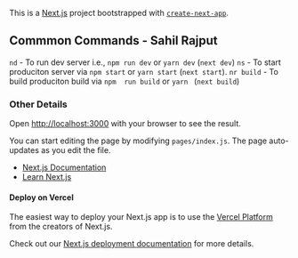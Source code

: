 This is a [Next.js](https://nextjs.org/) project bootstrapped with [`create-next-app`](https://github.com/vercel/next.js/tree/canary/packages/create-next-app).

## Commmon Commands - Sahil Rajput

`nd` - To run dev server i.e., `npm run dev` or `yarn dev` (`next dev`)
`ns` - To start produciton server via `npm start`  or `yarn start` (`next start`).
`nr build` - To build produciton build via `npm  run build` or `yarn ` (`next build`) 

### Other Details

Open [http://localhost:3000](http://localhost:3000) with your browser to see the result.

You can start editing the page by modifying `pages/index.js`. The page auto-updates as you edit the file.

- [Next.js Documentation](https://nextjs.org/docs)
- [Learn Next.js](https://nextjs.org/learn)


#### Deploy on Vercel

The easiest way to deploy your Next.js app is to use the [Vercel Platform](https://vercel.com/import?utm_medium=default-template&filter=next.js&utm_source=create-next-app&utm_campaign=create-next-app-readme) from the creators of Next.js.

Check out our [Next.js deployment documentation](https://nextjs.org/docs/deployment) for more details.

